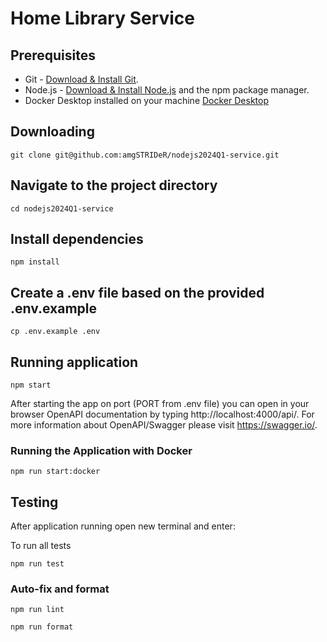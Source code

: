 # Home Library Service

## Prerequisites

- Git - [Download & Install Git](https://git-scm.com/downloads).
- Node.js - [Download & Install Node.js](https://nodejs.org/en/download/) and the npm package manager.
- Docker Desktop installed on your machine [Docker Desktop](https://www.docker.com/products/docker-desktop/)

## Downloading

```
git clone git@github.com:amgSTRIDeR/nodejs2024Q1-service.git
```

## Navigate to the project directory

```
cd nodejs2024Q1-service
```

## Install dependencies

```
npm install
```

## Create a .env file based on the provided .env.example

```
cp .env.example .env
```

## Running application

```
npm start
```

After starting the app on port (PORT from .env file) you can open
in your browser OpenAPI documentation by typing http://localhost:4000/api/.
For more information about OpenAPI/Swagger please visit https://swagger.io/.

### Running the Application with Docker

```
npm run start:docker
```


## Testing

After application running open new terminal and enter:

To run all tests

```
npm run test
```

### Auto-fix and format

```
npm run lint
```

```
npm run format
```

